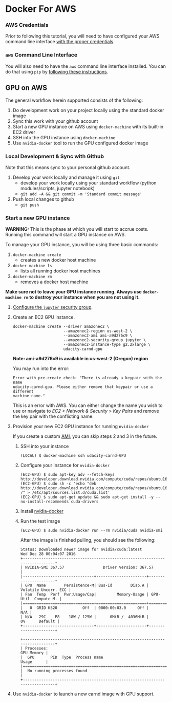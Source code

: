 # Docker For AWS

### AWS Credentials

Prior to following this tutorial, you will need to have configured your AWS
command line interface [with the proper credentials](aws_configure_credentials.md). 

### `aws` Command Line Interface

You will also need to have the `aws` command line interface installed. You can
do that using `pip` by [following these instructions](http://docs.aws.amazon.com/cli/latest/userguide/installing.html#install-with-pip).

## GPU on AWS

The general workflow herein supported consists of the following:

1. Do development work on your project locally using the standard docker image
1. Sync this work with your github account
1. Start a new GPU instance on AWS using `docker-machine` with its built-in EC2 
   driver
1. SSH into the GPU instance using `docker-machine`
1. Use `nvidia-docker` tool to run the GPU configured docker image


### Local Development & Sync with Github

Note that this means sync to your personal github account. 

1. Develop your work locally and manage it using `git`
    - develop your work locally using your standard workflow 
      (python modules/scripts, jupyter notebook)
    - `git add -A && git commit -m 'Standard commit message'`
1. Push local changes to github
    - `git push`

### Start a new GPU instance

**WARNING:** This is the phase at which you will start to accrue costs. Running
this command will start a GPU instance on AWS. 

To manage your GPU instance, you will be using three basic commands:

1. `docker-machine create`
   - creates a new docker host machine
1. `docker-machine ls`
   - lists all running docker host machines
1. `docker-machine rm`
   - removes a docker host machine 
   
**Make sure not to leave your GPU instance running. Always use `docker-machine rm` 
to destroy your instance when you are not using it.**  

1. [Configure the `jupyter` security group](aws_create_security_group.md).

1. Create an EC2 GPU instance. 

   ```
   docker-machine create --driver amazonec2 \
                         --amazonec2-region us-west-2 \
                         --amazonec2-ami ami-a9d276c9 \
                         --amazonec2-security-group jupyter \
                         --amazonec2-instance-type g2.2xlarge \
                         udacity-carnd-gpu
   ```
   
   **Note: ami-a9d276c9 is available in us-west-2 (Oregon) region**

   You may run into the error:
   
   ```
   Error with pre-create check: "There is already a keypair with the name 
   udacity-carnd-gpu. Please either remove that keypair or use a different 
   machine name."
   ```
   
   This is an error with AWS. You can either change the name you wish to use or 
   navigate to *EC2 > Network & Security > Key Pairs* and remove the key pair
   with the conflicting name. 
   
1. Provision your new EC2 GPU instance for running `nvidia-docker`

   If you create a custom [AMI](http://docs.aws.amazon.com/AWSEC2/latest/UserGuide/AMIs.html), you can skip steps
   2 and 3 in the future.

   1. SSH into your instance
   
      ```
      (LOCAL) $ docker-machine ssh udacity-carnd-GPU
      ``` 
   1. Configure your instance for `nvidia-docker`
   
      ```
      (EC2-GPU) $ sudo apt-key adv --fetch-keys http://developer.download.nvidia.com/compute/cuda/repos/ubuntu1604/x86_64/7fa2af80.pub
      (EC2-GPU) $ sudo sh -c 'echo "deb http://developer.download.nvidia.com/compute/cuda/repos/ubuntu1604/x86_64 /" > /etc/apt/sources.list.d/cuda.list'
      (EC2-GPU) $ sudo apt-get update && sudo apt-get install -y --no-install-recommends cuda-drivers
      ```

   1. Install [nvidia-docker](https://github.com/NVIDIA/nvidia-docker#quick-start)
      
   1. Run the test image
   
      ```
      (EC2-GPU) $ sudo nvidia-docker run --rm nvidia/cuda nvidia-smi
      ```
      
      After the image is finished pulling, you should see the following:
      
      ```
      Status: Downloaded newer image for nvidia/cuda:latest
      Wed Dec 28 00:04:07 2016
      +-----------------------------------------------------------------------------+
      | NVIDIA-SMI 367.57                 Driver Version: 367.57                    |
      |-------------------------------+----------------------+----------------------+
      | GPU  Name        Persistence-M| Bus-Id        Disp.A | Volatile Uncorr. ECC |
      | Fan  Temp  Perf  Pwr:Usage/Cap|         Memory-Usage | GPU-Util  Compute M. |
      |===============================+======================+======================|
      |   0  GRID K520           Off  | 0000:00:03.0     Off |                  N/A |
      | N/A   29C    P8    18W / 125W |      0MiB /  4036MiB |      0%      Default |
      +-------------------------------+----------------------+----------------------+
      
      +-----------------------------------------------------------------------------+
      | Processes:                                                       GPU Memory |
      |  GPU       PID  Type  Process name                               Usage      |
      |=============================================================================|
      |  No running processes found                                                 |
      +-----------------------------------------------------------------------------+
      ```
1. Use `nvidia-docker` to launch a new carnd image with GPU support.


